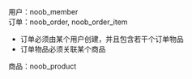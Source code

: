 用户：noob_member  
订单：noob_order, noob_order_item
* 订单必须由某个用户创建，并且包含若干个订单物品  
* 订单物品必须关联某个商品  

商品：noob_product
